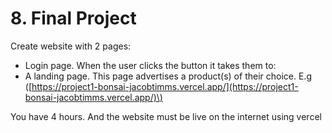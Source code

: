 # 8. Final Project

Create website with 2 pages:

* Login page. When the user clicks the button it takes them to:
* A landing page. This page advertises a product\(s\) of their choice. E.g \([https://project1-bonsai-jacobtimms.vercel.app/](https://project1-bonsai-jacobtimms.vercel.app/)\)

You have 4 hours. And the website must be live on the internet using vercel



